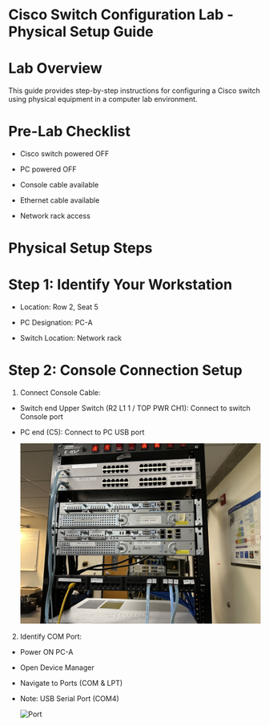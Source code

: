 # Cisco Switch Configuration Lab - Physical Setup Guide

# Lab Overview

This guide provides step-by-step instructions for configuring a Cisco switch using physical equipment in a computer lab environment.

# Pre-Lab Checklist

- Cisco switch powered OFF

- PC powered OFF

- Console cable available

- Ethernet cable available

- Network rack access

# Physical Setup Steps

# Step 1: Identify Your Workstation

- Location: Row 2, Seat 5

- PC Designation: PC-A

- Switch Location: Network rack

# Step 2: Console Connection Setup

1. Connect Console Cable:

- Switch end Upper Switch (R2 L1 1 / TOP PWR CH1): Connect to switch Console port

- PC end (C5): Connect to PC USB port 
  
  ![Console](https://github.com/VivianGoshashy/packet-tracer-basic-switch-config-physical-mode/blob/17bd5eb62dd0d11dd9d7d32691e82fa7222bf3b3/Image2/console.jpeg)


2. Identify COM Port:

- Power ON PC-A

- Open Device Manager

- Navigate to Ports (COM & LPT)

- Note: USB Serial Port (COM4)

  ![Port]()





